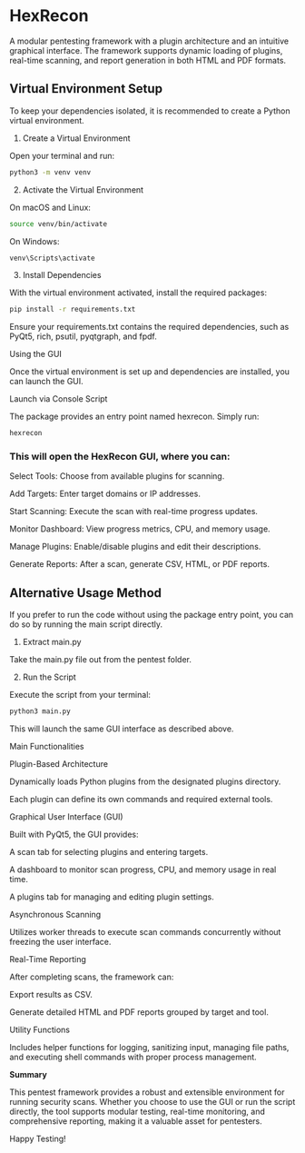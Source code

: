 # HexRecon

A modular pentesting framework with a plugin architecture and an intuitive graphical interface. The framework supports dynamic loading of plugins, real-time scanning, and report generation in both HTML and PDF formats.

## **Virtual Environment Setup**

To keep your dependencies isolated, it is recommended to create a Python virtual environment.

1. Create a Virtual Environment

Open your terminal and run:
```bash
python3 -m venv venv
```
2. Activate the Virtual Environment

On macOS and Linux:
```bash
source venv/bin/activate
```
On Windows:
```bash
venv\Scripts\activate
```
3. Install Dependencies

With the virtual environment activated, install the required packages:
```bash
pip install -r requirements.txt
```
Ensure your requirements.txt contains the required dependencies, such as PyQt5, rich, psutil, pyqtgraph, and fpdf.

Using the GUI

Once the virtual environment is set up and dependencies are installed, you can launch the GUI.

Launch via Console Script

The package provides an entry point named hexrecon. Simply run:
```bash
hexrecon
```
### This will open the HexRecon GUI, where you can:

Select Tools: Choose from available plugins for scanning.

Add Targets: Enter target domains or IP addresses.

Start Scanning: Execute the scan with real-time progress updates.

Monitor Dashboard: View progress metrics, CPU, and memory usage.

Manage Plugins: Enable/disable plugins and edit their descriptions.

Generate Reports: After a scan, generate CSV, HTML, or PDF reports.



## **Alternative Usage Method**

If you prefer to run the code without using the package entry point, you can do so by running the main script directly.

1. Extract main.py

Take the main.py file out from the pentest folder.

2. Run the Script

Execute the script from your terminal:
```bash
python3 main.py
```
This will launch the same GUI interface as described above.

Main Functionalities

Plugin-Based Architecture

Dynamically loads Python plugins from the designated plugins directory.

Each plugin can define its own commands and required external tools.

Graphical User Interface (GUI)

Built with PyQt5, the GUI provides:

A scan tab for selecting plugins and entering targets.

A dashboard to monitor scan progress, CPU, and memory usage in real time.

A plugins tab for managing and editing plugin settings.

Asynchronous Scanning

Utilizes worker threads to execute scan commands concurrently without freezing the user interface.

Real-Time Reporting

After completing scans, the framework can:

Export results as CSV.

Generate detailed HTML and PDF reports grouped by target and tool.

Utility Functions

Includes helper functions for logging, sanitizing input, managing file paths, and executing shell commands with proper process management.

**Summary**

This pentest framework provides a robust and extensible environment for running security scans. Whether you choose to use the GUI or run the script directly, the tool supports modular testing, real-time monitoring, and comprehensive reporting, making it a valuable asset for pentesters.

Happy Testing!


